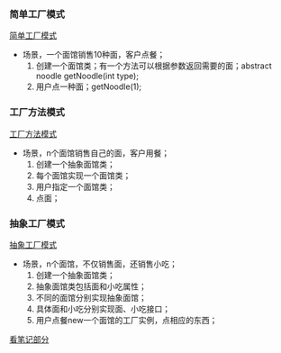 ### 简单工厂模式
[简单工厂模式](https://blog.csdn.net/jason0539/article/details/23020989)
+ 场景，一个面馆销售10种面，客户点餐；
   1. 创建一个面馆类；有一个方法可以根据参数返回需要的面；abstract noodle getNoodle(int type);
   2. 用户点一种面；getNoodle(1);

### 工厂方法模式
[工厂方法模式](https://blog.csdn.net/jason0539/article/details/23020989)
+ 场景，n个面馆销售自己的面，客户用餐；
   1. 创建一个抽象面馆类；
   2. 每个面馆实现一个面馆类；
   3. 用户指定一个面馆类；
   4. 点面；


### 抽象工厂模式
[抽象工厂模式](https://blog.csdn.net/jason0539/article/details/44976775)
+ 场景，n个面馆，不仅销售面，还销售小吃；
   1. 创建一个抽象面馆类；
   2. 抽象面馆类包括面和小吃属性；
   3. 不同的面馆分别实现抽象面馆；
   4. 具体面和小吃分别实现面、小吃接口；
   5. 用户点餐new一个面馆的工厂实例，点相应的东西；

[看笔记部分](http://www.runoob.com/design-pattern/abstract-factory-pattern.html)
